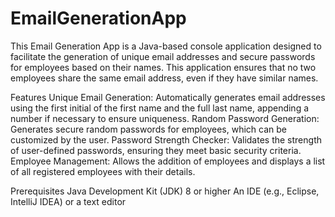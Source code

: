 # EmailGenerationApp
This Email Generation App is a Java-based console application designed to facilitate the generation of unique email addresses and secure passwords for employees based on their names. This application ensures that no two employees share the same email address, even if they have similar names.

Features Unique Email Generation: Automatically generates email addresses using the first initial of the first name and the full last name, appending a number if necessary to ensure uniqueness. Random Password Generation: Generates secure random passwords for employees, which can be customized by the user. Password Strength Checker: Validates the strength of user-defined passwords, ensuring they meet basic security criteria. Employee Management: Allows the addition of employees and displays a list of all registered employees with their details.

Prerequisites Java Development Kit (JDK) 8 or higher An IDE (e.g., Eclipse, IntelliJ IDEA) or a text editor
